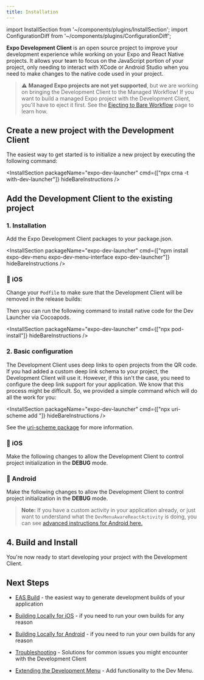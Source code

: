 ```yaml
---
title: Installation
---
```


import InstallSection from '~/components/plugins/InstallSection';
import ConfigurationDiff from '~/components/plugins/ConfigurationDiff';

**Expo Development Client** is an open source project to improve your development experience while working on your Expo and React Native projects. It allows your team to focus on the JavaScript portion of your project, only needing to interact with XCode or Android Studio when you need to make changes to the native code used in your project.

> ⚠️ **Managed Expo projects are not yet supported**, but we are working on bringing the Development Client to the Managed Workflow! If you want to build a managed Expo project with the Development Client, you'll have to eject it first. See the [Ejecting to Bare Workflow](../workflow/customizing.md) page to learn how.

## Create a new project with the Development Client

The easiest way to get started is to initialize a new project by executing the following command:

<InstallSection packageName="expo-dev-launcher" cmd={["npx crna -t with-dev-launcher"]} hideBareInstructions />

## Add the Development Client to the existing project

### 1. Installation

Add the Expo Development Client packages to your package.json.

<InstallSection packageName="expo-dev-launcher" cmd={["npm install expo-dev-menu expo-dev-menu-interface expo-dev-launcher"]} hideBareInstructions />

<!-- note: `/client/submodules` doesn't exists, commenting this out for now -->
<!-- [Want to learn more about how these modules work?](/client/submodules/) -->

### 🍏 iOS

Change your `Podfile` to make sure that the Development Client will be removed in the release builds:

<ConfigurationDiff source="/static/diffs/client/podfile.diff" />

Then you can run the following command to install native code for the Dev Launcher via Cocoapods.

<InstallSection packageName="expo-dev-launcher" cmd={["npx pod-install"]} hideBareInstructions />

### 2. Basic configuration

The Development Client uses deep links to open projects from the QR code. If you had added a custom deep link schema to your project, the Development Client will use it. However, if this isn't the case, you need to configure the deep link support for your application. We know that this process might be difficult. So, we provided a simple command which will do all the work for you:

<InstallSection packageName="expo-dev-launcher" cmd={["npx uri-scheme add <your scheme>"]} hideBareInstructions />

See the [uri-scheme package](https://www.npmjs.com/package/uri-scheme) for more information.

### 🍏 iOS

Make the following changes to allow the Development Client to control project initialization in the **DEBUG** mode.

<ConfigurationDiff source="/static/diffs/client/app-delegate.diff" />

### 🤖 Android

Make the following changes to allow the Development Client to control project initialization in the **DEBUG** mode.

> **Note:** If you have a custom activity in your application already, or just want to understand what the `DevMenuAwareReactActivity` is doing, you can see [advanced instructions for Android here.](https://github.com/expo/expo/tree/master/packages/expo-dev-menu#-android)

<ConfigurationDiff source="/static/diffs/client/main-activity-and-application.diff" />

## 4. Build and Install

You're now ready to start developing your project with the Development Client.

## Next Steps

- [EAS Build](eas-build.md) - the easiest way to generate development builds of your application

- [Building Locally for iOS](distribution-for-ios.md) - if you need to run your own builds for any reason
- [Building Locally for Android](distribution-for-ios.md) - if you need to run your own builds for any reason
- [Troubleshooting](troubleshooting.md) - Solutions for common issues you might encounter with the Development Client
- [Extending the Development Menu](extending-the-dev-menu.md) - Add functionality to the Dev Menu.
